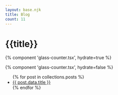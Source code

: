 ```yaml
---
layout: base.njk
title: Blog
count: 11
---
```


<h1>{{title}}</h1>

{% component 'glass-counter.tsx', hydrate=true  %}

{% component 'glass-counter.tsx', hydrate=false  %}

<ul>
{% for post in collections.posts %}
  <li><a href="{{post.url}}">{{ post.data.title }}</a></li>
{% endfor %}
</ul>
